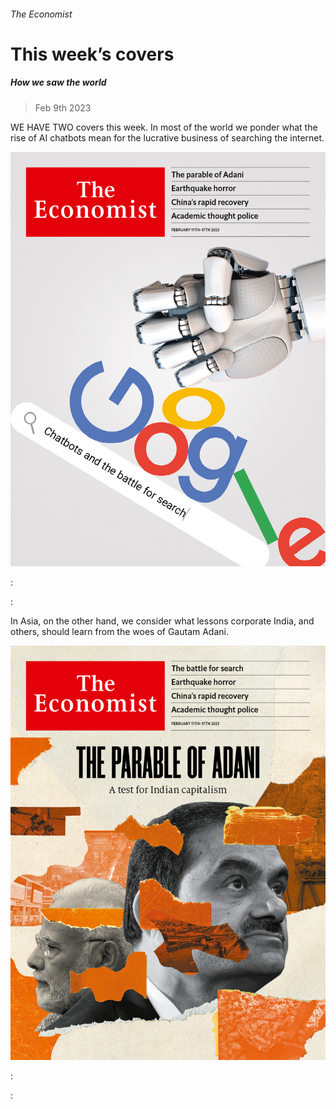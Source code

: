 ###### The Economist

# This week’s covers 

##### How we saw the world 

> Feb 9th 2023 

WE HAVE TWO covers this week. In most of the world we ponder what the rise of AI chatbots mean for the lucrative business of searching the internet.

![image](images/20230211_DE_US.jpg) 


: 

: 


In Asia, on the other hand, we consider what lessons corporate India, and others, should learn from the woes of Gautam Adani.

![image](images/20230211_DE_AP.jpg) 


: 

: 

